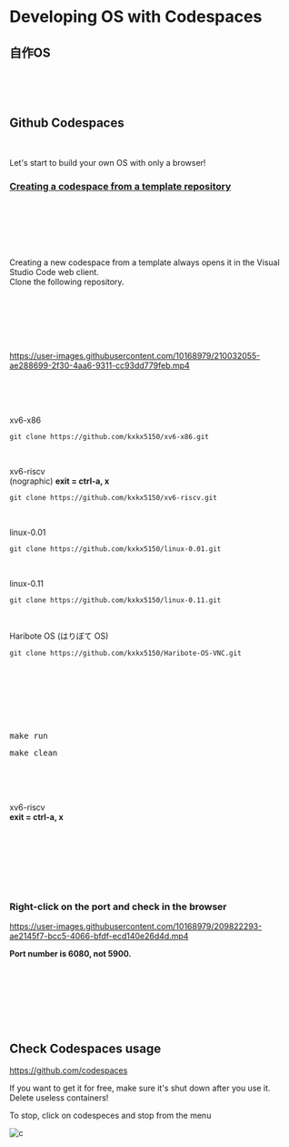 # Developing OS with Codespaces

## 自作OS

<br><br><br>

## Github Codespaces

<br>

Let's start to build your own OS with only a browser!

### [Creating a codespace from a template repository](https://docs.github.com/en/codespaces/developing-in-codespaces/creating-a-codespace-from-a-template#creating-a-codespace-from-a-template-repository)  

<br><br><br><br><br>

Creating a new codespace from a template always opens it in the Visual Studio Code web client.  
Clone the following repository.

<br><br><br><br><br>





https://user-images.githubusercontent.com/10168979/210032055-ae288699-2f30-4aa6-9311-cc93dd779feb.mp4





<br><br><br>

xv6-x86
```
git clone https://github.com/kxkx5150/xv6-x86.git
```
<br>

xv6-riscv  
(nographic) __exit = ctrl-a, x__
```
git clone https://github.com/kxkx5150/xv6-riscv.git
```
<br>

linux-0.01
```
git clone https://github.com/kxkx5150/linux-0.01.git
```

<br>

linux-0.11
```
git clone https://github.com/kxkx5150/linux-0.11.git
```

<br>

Haribote OS (はりぼて OS)
```
git clone https://github.com/kxkx5150/Haribote-OS-VNC.git
```











<br><br><br><br><br><br>

<pre>
make run
</pre>

<pre>
make clean
</pre>

<br><br><br>

xv6-riscv  
**exit = ctrl-a, x**

<br><br><br><br><br><br>



### Right-click on the port and check in the browser

https://user-images.githubusercontent.com/10168979/209822293-ae2145f7-bcc5-4066-bfdf-ecd140e26d4d.mp4

**Port number is 6080, not 5900.**

<br><br><br><br><br><br>





## Check Codespaces usage

https://github.com/codespaces  

If you want to get it for free, make sure it's shut down after you use it.  
Delete useless containers!

To stop, click on codespeces and stop from the menu

![c](https://user-images.githubusercontent.com/10168979/209823266-8ae47f4e-f86e-44a7-a013-dd480fa6c3ad.png)

<br><br><br><br><br><br>
<br><br><br><br><br><br>

